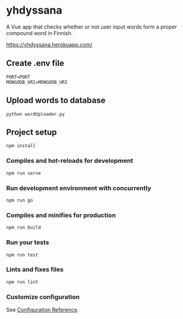 # yhdyssana

A Vue app that checks whether or not user input words form a proper compound word in Finnish.

https://yhdyssana.herokuapp.com/

## Create .env file

```
PORT=PORT
MONGODB_URI=MONGODB_URI
```

## Upload words to database

```
python wordUploader.py
```

## Project setup

```
npm install
```

### Compiles and hot-reloads for development

```
npm run serve
```

### Run development environment with concurrently

```
npm run go
```

### Compiles and minifies for production

```
npm run build
```

### Run your tests

```
npm run test
```

### Lints and fixes files

```
npm run lint
```

### Customize configuration

See [Configuration Reference](https://cli.vuejs.org/config/).
